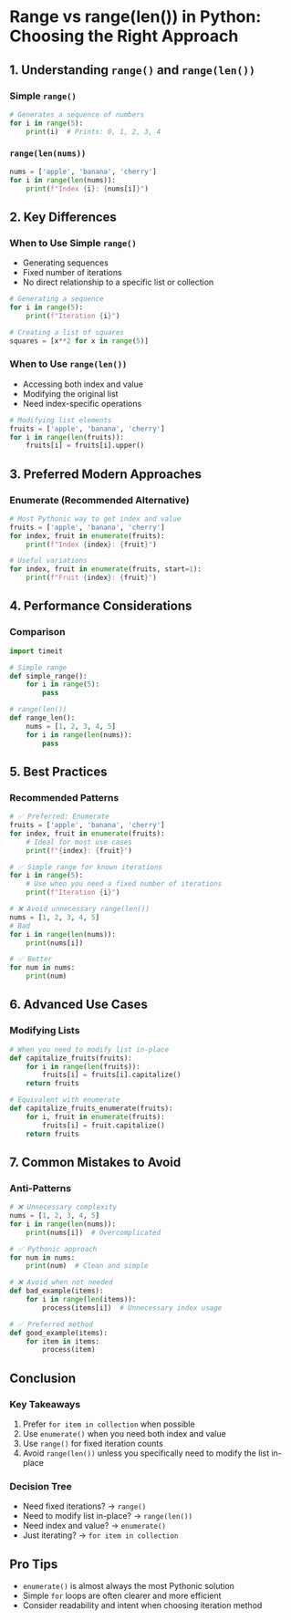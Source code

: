 # Range vs range(len()) in Python: Choosing the Right Approach

## 1. Understanding `range()` and `range(len())`

### Simple `range()`

```python
# Generates a sequence of numbers
for i in range(5):
    print(i)  # Prints: 0, 1, 2, 3, 4
```

### `range(len(nums))`

```python
nums = ['apple', 'banana', 'cherry']
for i in range(len(nums)):
    print(f"Index {i}: {nums[i]}")
```

## 2. Key Differences

### When to Use Simple `range()`

- Generating sequences
- Fixed number of iterations
- No direct relationship to a specific list or collection

```python
# Generating a sequence
for i in range(5):
    print(f"Iteration {i}")

# Creating a list of squares
squares = [x**2 for x in range(5)]
```

### When to Use `range(len())`

- Accessing both index and value
- Modifying the original list
- Need index-specific operations

```python
# Modifying list elements
fruits = ['apple', 'banana', 'cherry']
for i in range(len(fruits)):
    fruits[i] = fruits[i].upper()
```

## 3. Preferred Modern Approaches

### Enumerate (Recommended Alternative)

```python
# Most Pythonic way to get index and value
fruits = ['apple', 'banana', 'cherry']
for index, fruit in enumerate(fruits):
    print(f"Index {index}: {fruit}")

# Useful variations
for index, fruit in enumerate(fruits, start=1):
    print(f"Fruit {index}: {fruit}")
```

## 4. Performance Considerations

### Comparison

```python
import timeit

# Simple range
def simple_range():
    for i in range(5):
        pass

# range(len())
def range_len():
    nums = [1, 2, 3, 4, 5]
    for i in range(len(nums)):
        pass
```

## 5. Best Practices

### Recommended Patterns

```python
# ✅ Preferred: Enumerate
fruits = ['apple', 'banana', 'cherry']
for index, fruit in enumerate(fruits):
    # Ideal for most use cases
    print(f"{index}: {fruit}")

# ✅ Simple range for known iterations
for i in range(5):
    # Use when you need a fixed number of iterations
    print(f"Iteration {i}")

# ❌ Avoid unnecessary range(len())
nums = [1, 2, 3, 4, 5]
# Bad
for i in range(len(nums)):
    print(nums[i])

# ✅ Better
for num in nums:
    print(num)
```

## 6. Advanced Use Cases

### Modifying Lists

```python
# When you need to modify list in-place
def capitalize_fruits(fruits):
    for i in range(len(fruits)):
        fruits[i] = fruits[i].capitalize()
    return fruits

# Equivalent with enumerate
def capitalize_fruits_enumerate(fruits):
    for i, fruit in enumerate(fruits):
        fruits[i] = fruit.capitalize()
    return fruits
```

## 7. Common Mistakes to Avoid

### Anti-Patterns

```python
# ❌ Unnecessary complexity
nums = [1, 2, 3, 4, 5]
for i in range(len(nums)):
    print(nums[i])  # Overcomplicated

# ✅ Pythonic approach
for num in nums:
    print(num)  # Clean and simple

# ❌ Avoid when not needed
def bad_example(items):
    for i in range(len(items)):
        process(items[i])  # Unnecessary index usage

# ✅ Preferred method
def good_example(items):
    for item in items:
        process(item)
```

## Conclusion

### Key Takeaways

1. Prefer `for item in collection` when possible
2. Use `enumerate()` when you need both index and value
3. Use `range()` for fixed iteration counts
4. Avoid `range(len())` unless you specifically need to modify the list in-place

### Decision Tree

- Need fixed iterations? → `range()`
- Need to modify list in-place? → `range(len())`
- Need index and value? → `enumerate()`
- Just iterating? → `for item in collection`

## Pro Tips

- `enumerate()` is almost always the most Pythonic solution
- Simple `for` loops are often clearer and more efficient
- Consider readability and intent when choosing iteration method